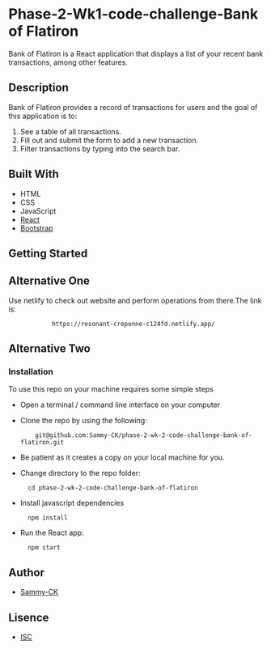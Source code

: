 # Phase-2-Wk1-code-challenge-Bank of Flatiron

Bank of Flatiron is a React application that displays a
list of your recent bank transactions, among other features.

## Description
Bank of Flatiron provides a record of transactions for users and the goal of this application is to:
1. See a table of all transactions.
2. Fill out and submit the form to add a new transaction.
3. Filter transactions by typing into the search bar.

## Built With
- HTML
- CSS
- JavaScript
- [React](https://reactjs.org/)
- [Bootstrap](https://getbootstrap.com/)

## Getting Started

## Alternative One
Use netlify  to check out website and perform operations from there.The link is:

                https://resonant-creponne-c124fd.netlify.app/

## Alternative Two

### Installation
To use this repo on your machine requires some simple steps

- Open a terminal / command line interface on your computer
- Clone the repo by using the following:

          git@github.com:Sammy-CK/phase-2-wk-2-code-challenge-bank-of-flatiron.git

- Be patient as it creates a copy on your local machine for you.

- Change directory to the repo folder:

        cd phase-2-wk-2-code-challenge-bank-of-flatiron        

- Install javascript dependencies

        npm install

- Run the React app:
        
        npm start


## Author
- [Sammy-CK](https://github.com/Sammy-CK)

## Lisence
- [ISC](https://choosealicense.com/licenses/isc/)

